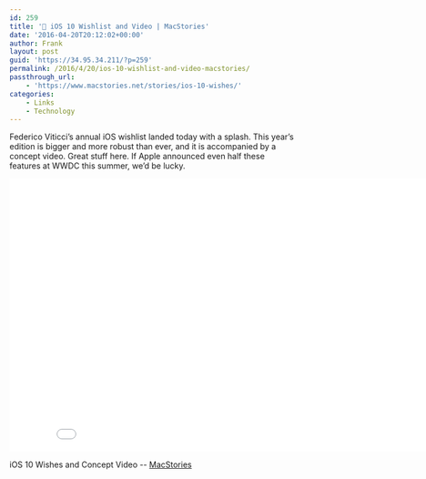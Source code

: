 ```yaml
---
id: 259
title: '🔗 iOS 10 Wishlist and Video | MacStories'
date: '2016-04-20T20:12:02+00:00'
author: Frank
layout: post
guid: 'https://34.95.34.211/?p=259'
permalink: /2016/4/20/ios-10-wishlist-and-video-macstories/
passthrough_url:
    - 'https://www.macstories.net/stories/ios-10-wishes/'
categories:
    - Links
    - Technology
---
```


Federico Viticci’s annual iOS wishlist landed today with a splash. This year’s edition is bigger and more robust than ever, and it is accompanied by a concept video. Great stuff here. If Apple announced even half these features at WWDC this summer, we’d be lucky.

 <iframe allowfullscreen="" frameborder="0" height="480" scrolling="no" src="//www.youtube.com/embed/J2VcbT4Pgdk?wmode=opaque&enablejsapi=1" width="854">  
</iframe>

iOS 10 Wishes and Concept Video -- [MacStories](https://www.macstories.net/stories/ios-10-wishes/)